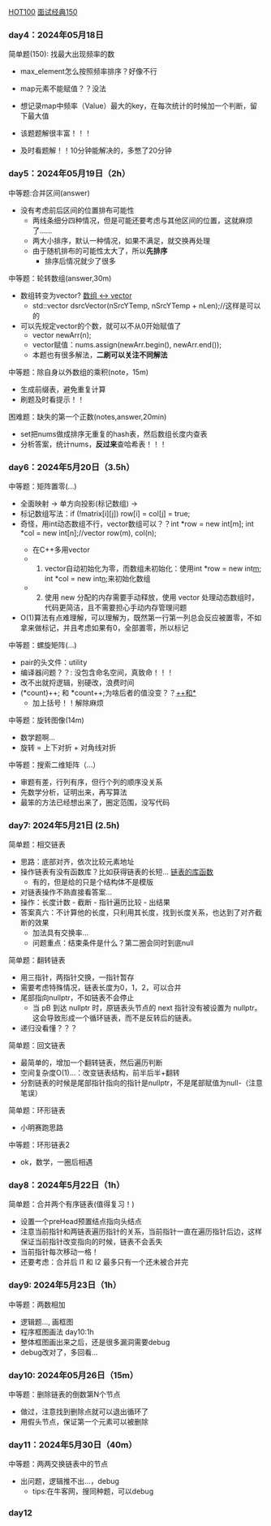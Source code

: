 [HOT100](https://leetcode.cn/studyplan/top-100-liked/)
[面试经典150](https://leetcode.cn/studyplan/top-interview-150/)
### day4：2024年05月18日

简单题(150): 找最大出现频率的数
- max_element怎么按照频率排序？好像不行

- map元素不能赋值？？没法

- 想记录map中频率（Value）最大的key，在每次统计的时候加一个判断，留下最大值

- 该题题解很丰富！！！

- 及时看题解！！10分钟能解决的，多憋了20分钟
### day5：2024年05月19日（2h）
中等题:合并区间(answer)
- 没有考虑前后区间的位置排布可能性
  - 两线条细分四种情况，但是可能还要考虑与其他区间的位置，这就麻烦了......
  - 两大小排序，默认一种情况，如果不满足，就交换再处理
  - 由于随机排布的可能性太大了，所以**先排序**
    - 排序后情况就少了很多

中等题：轮转数组(answer,30m)
- 数组转变为vector? [数组 <-> vector](https://blog.csdn.net/u012719076/article/details/137044042)
  - std::vector<double > dsrcVector(nSrcYTemp, nSrcYTemp + nLen);//这样是可以的
- 可以先规定vector的个数，就可以不从0开始赋值了
  - vector<int> newArr(n);
  - vector赋值：nums.assign(newArr.begin(), newArr.end());
  - 本题也有很多解法，**二刷可以关注不同解法**

中等题：除自身以外数组的乘积(note，15m)
- 生成前缀表，避免重复计算
- 刷题及时看提示！！

困难题：缺失的第一个正数(notes,answer,20min)
- set把nums做成排序无重复的hash表，然后数组长度内查表
- 分析答案，统计nums，**反过来**查哈希表！！！

### day6：2024年5月20日（3.5h）
中等题：矩阵置零(...)
  - 全面映射 -> 单方向投影(标记数组) ->
  - 标记数组写法：if (!matrix[i][j]) row[i] = col[j] = true;
  - 奇怪，用int动态数组不行，vector数组可以？？int *row = new int[m]; int *col = new int[n];//vector<int> row(m), col(n);
    - 在C++多用vector
    - 1. vector自动初始化为零，而数组未初始化：使用int *row = new int[m](); int *col = new int[n]();来初始化数组
    - 2. 使用 new 分配的内存需要手动释放，使用 vector 处理动态数组时，代码更简洁，且不需要担心手动内存管理问题
  - O(1)算法有点难理解，可以理解为，既然第一行第一列总会反应被置零，不如拿来做标记，并且考虑如果有0，全部置零，所以标记

中等题：螺旋矩阵(...)
  - pair的头文件：utility
  - 编译器问题？？: 没包含命名空间，真致命！！！
  - 改不出就捋逻辑，别硬改，浪费时间
  - (*count)++; 和 *count++;为啥后者的值没变？？[++和*](https://blog.csdn.net/weixin_67916525/article/details/132415262)
    - 加上括号！！解除麻烦

中等题：旋转图像(14m)
  - 数学题啊...
  - 旋转 = 上下对折 + 对角线对折

中等题：搜索二维矩阵（...）
  - 审题有差，行列有序，但行个列的顺序没关系
  - 先数学分析，证明出来，再写算法
  - 最笨的方法已经想出来了，圈定范围，没写代码

### day7: 2024年5月21日 (2.5h)
简单题：相交链表
  - 思路：底部对齐，依次比较元素地址
  - 操作链表有没有函数库？比如获得链表的长短... [链表的库函数](https://blog.csdn.net/qq_59931372/article/details/124548333)
    - 有的，但是给的只是个结构体不是模版
  - 对链表操作不熟直接看答案...
  - 操作：长度计数 - 截断 - 指针遍历比较 - 出结果
  - 答案真六：不计算他的长度，只利用其长度，找到长度关系，也达到了对齐截断的效果
    - 加法具有交换率...
    - 问题重点：结束条件是什么？第二圈会同时到底null

简单题：翻转链表
  - 用三指针，两指针交换，一指针暂存
  - 需要考虑特殊情况，链表长度为0，1，2，可以合并
  - 尾部指向nullptr，不如链表不会停止
    - 当 pB 到达 nullptr 时，原链表头节点的 next 指针没有被设置为 nullptr。这会导致形成一个循环链表，而不是反转后的链表。
  - 递归没看懂？？？

简单题：回文链表
  - 最简单的，增加一个翻转链表，然后遍历判断
  - 空间复杂度O(1)...：改变链表结构，前半后半+翻转
  - 分割链表的时候是尾部指针指向的指针是nullptr，不是尾部赋值为null-（注意笔误）

简单题：环形链表
  - 小明赛跑思路

中等题：环形链表2
  - ok，数学，一圈后相遇

### day8：2024年5月22日（1h）
简单题：合并两个有序链表(值得复习！)
  - 设置一个preHead预置结点指向头结点
  - 注意当前指针和两链表遍历指针的关系，当前指针一直在遍历指针后边，这样保证当前指针改变指向的时候，链表不会丢失
  - 当前指针每次移动一格！
  - 还要考虑：合并后 l1 和 l2 最多只有一个还未被合并完

### day9: 2024年5月23日（1h）
中等题：两数相加
  - 逻辑题..., 画框图
- 程序框图画法
day10:1h
- 整体框图画出来之后，还是很多漏洞需要debug
- debug改对了，多回看...

### day10: 2024年05月26日（15m）
中等题：删除链表的倒数第N个节点
- 做过，注意找到删除点就可以退出循环了
- 用假头节点，保证第一个元素可以被删除

### day11：2024年5月30日（40m）
中等题：两两交换链表中的节点
- 出问题，逻辑推不出...，debug
  - tips:在牛客网，搜同种题，可以debug

### day12